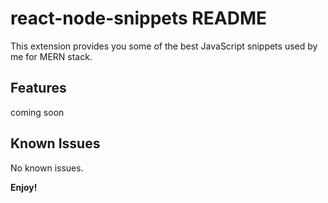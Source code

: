 # react-node-snippets README

This extension provides you some of the best JavaScript snippets used by me for MERN stack.

## Features
coming soon

## Known Issues

No known issues.

**Enjoy!**